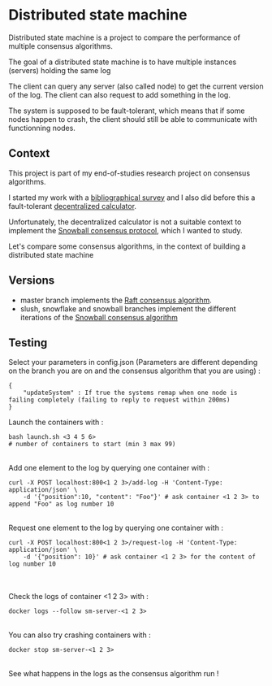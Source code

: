 # Distributed state machine

Distributed state machine is a project to compare the performance of multiple consensus algorithms.

The goal of a distributed state machine is to have multiple instances (servers) holding the same log

The client can query any server (also called node) to get the current version of the log. The client can also request to add something in the log.

The system is supposed to be fault-tolerant, which means that if some nodes happen to crash, the client should still be able to communicate with functionning nodes.

## Context

This project is part of my end-of-studies research project on consensus algorithms.

I started my work with a [bibliographical survey](https://github.com/Nicolascrd/researchProjectConsensus) and I also did before this a fault-tolerant [decentralized calculator](https://github.com/Nicolascrd/decentralized-calculator).

Unfortunately, the decentralized calculator is not a suitable context to implement the [Snowball consensus protocol](https://assets.website-files.com/5d80307810123f5ffbb34d6e/6009805681b416f34dcae012_Avalanche%20Consensus%20Whitepaper.pdf), which I wanted to study.

Let's compare some consensus algorithms, in the context of building a distributed state machine

## Versions

- master branch implements the [Raft consensus algorithm](https://raft.github.io/raft.pdf).
- slush, snowflake and snowball branches implement the different iterations of the [Snowball consensus algorithm](https://assets.website-files.com/5d80307810123f5ffbb34d6e/6009805681b416f34dcae012_Avalanche%20Consensus%20Whitepaper.pdf)

## Testing

Select your parameters in config.json (Parameters are different depending on the branch you are on and the consensus algorithm that you are using) :

```
{
    "updateSystem" : If true the systems remap when one node is failing completely (failing to reply to request within 200ms)
}
```


Launch the containers with :

```
bash launch.sh <3 4 5 6>
# number of containers to start (min 3 max 99)
```

\
Add one element to the log by querying one container with :

```
curl -X POST localhost:800<1 2 3>/add-log -H 'Content-Type: application/json' \
    -d '{"position":10, "content": "Foo"}' # ask container <1 2 3> to append "Foo" as log number 10
```
\
Request one element to the log by querying one container with :

```
curl -X POST localhost:800<1 2 3>/request-log -H 'Content-Type: application/json' \
    -d '{"position": 10}' # ask container <1 2 3> for the content of log number 10
```
\
\
Check the logs of container <1 2 3> with :

```
docker logs --follow sm-server-<1 2 3>
```
\
You can also try crashing containers with :

```
docker stop sm-server-<1 2 3>
```
\
See what happens in the logs as the consensus algorithm run !
